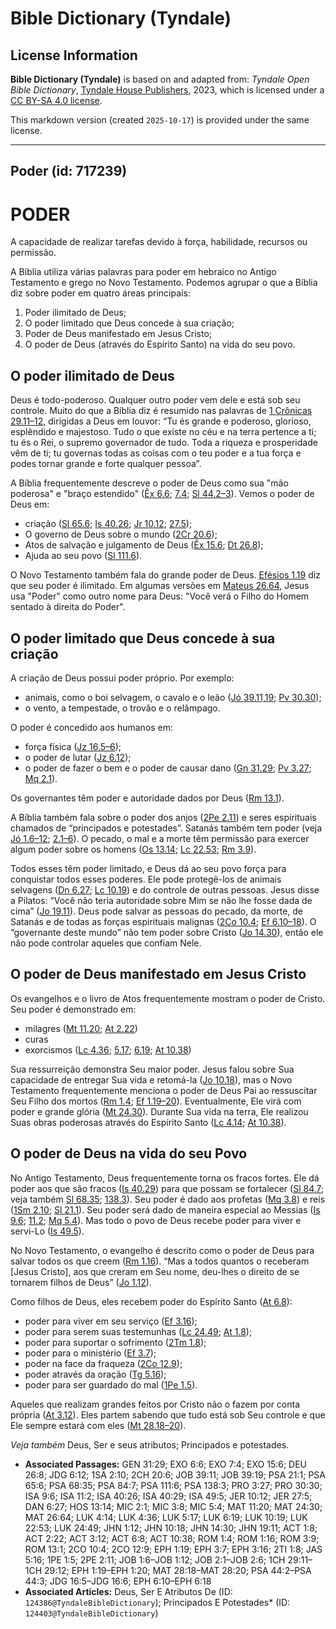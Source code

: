 # Bible Dictionary (Tyndale)

## License Information

**Bible Dictionary (Tyndale)** is based on and adapted from: _Tyndale Open Bible Dictionary_, [Tyndale House Publishers](https://tyndaleopenresources.com/), 2023, which is licensed under a [CC BY-SA 4.0 license](https://creativecommons.org/licenses/by-sa/4.0/legalcode.en).

This markdown version (created `2025-10-17`) is provided under the same license.



--------------------------------

## Poder (id: 717239)

PODER
=====

A capacidade de realizar tarefas devido à força, habilidade, recursos ou permissão.

A Bíblia utiliza várias palavras para poder em hebraico no Antigo Testamento e grego no Novo Testamento. Podemos agrupar o que a Bíblia diz sobre poder em quatro áreas principais:

1. Poder ilimitado de Deus;
2. O poder limitado que Deus concede à sua criação;
3. Poder de Deus manifestado em Jesus Cristo;
4. O poder de Deus (através do Espírito Santo) na vida do seu povo.

O poder ilimitado de Deus
-------------------------

Deus é todo\-poderoso. Qualquer outro poder vem dele e está sob seu controle. Muito do que a Bíblia diz é resumido nas palavras de [1 Crônicas 29\.11–12,](https://ref.ly/1Chr29:11-1Chr29:12) dirigidas a Deus em louvor: “Tu és grande e poderoso, glorioso, esplêndido e majestoso. Tudo o que existe no céu e na terra pertence a ti; tu és o Rei, o supremo governador de tudo. Toda a riqueza e prosperidade vêm de ti; tu governas todas as coisas com o teu poder e a tua força e podes tornar grande e forte qualquer pessoa”.

A Bíblia frequentemente descreve o poder de Deus como sua "mão poderosa" e "braço estendido" ([Êx 6\.6](https://ref.ly/Exod6:6); [7\.4](https://ref.ly/Exod7:4); [Sl 44\.2–3](https://ref.ly/Ps44:2-Ps44:3)). Vemos o poder de Deus em:

* criação ([Sl 65\.6](https://ref.ly/Ps65:6); [Is 40\.26](https://ref.ly/Isa40:26); [Jr 10\.12](https://ref.ly/Jer10:12); [27\.5](https://ref.ly/Jer27:5));
* O governo de Deus sobre o mundo ([2Cr 20\.6](https://ref.ly/2Chr20:6));
* Atos de salvação e julgamento de Deus ([Êx 15\.6](https://ref.ly/Exod15:6); [Dt 26\.8](https://ref.ly/Deut26:8));
* Ajuda ao seu povo ([Sl 111\.6](https://ref.ly/Ps111:6)).

O Novo Testamento também fala do grande poder de Deus. [Efésios 1\.19](https://ref.ly/Eph1:19) diz que seu poder é ilimitado. Em algumas versões em [Mateus 26\.64,](https://ref.ly/Matt26:64) Jesus usa "Poder" como outro nome para Deus: "Você verá o Filho do Homem sentado à direita do Poder".

O poder limitado que Deus concede à sua criação
-----------------------------------------------

A criação de Deus possui poder próprio. Por exemplo:

* animais, como o boi selvagem, o cavalo e o leão ([Jó 39\.11,19](https://ref.ly/Job39:11,Job39:19); [Pv 30\.30](https://ref.ly/Prov30:30));
* o vento, a tempestade, o trovão e o relâmpago.

O poder é concedido aos humanos em:

* força física ([Jz 16\.5–6](https://ref.ly/Judg16:5-Judg16:6));
* o poder de lutar ([Jz 6\.12](https://ref.ly/Judg6:12));
* o poder de fazer o bem e o poder de causar dano ([Gn 31\.29](https://ref.ly/Gen31:29); [Pv 3\.27](https://ref.ly/Prov3:27); [Mq 2\.1](https://ref.ly/Mic2:1)).

Os governantes têm poder e autoridade dados por Deus ([Rm 13\.1](https://ref.ly/Rom13:1)).

A Bíblia também fala sobre o poder dos anjos ([2Pe 2\.11](https://ref.ly/2Pet2:11)) e seres espirituais chamados de “principados e potestades”. Satanás também tem poder (veja [Jó 1\.6–12](https://ref.ly/Job1:6-Job1:12); [2\.1–6](https://ref.ly/Job2:1-Job2:6)). O pecado, o mal e a morte têm permissão para exercer algum poder sobre os homens ([Os 13\.14](https://ref.ly/Hos13:14); [Lc 22\.53](https://ref.ly/Luke22:53); [Rm 3\.9](https://ref.ly/Rom3:9)).

Todos esses têm poder limitado, e Deus dá ao seu povo força para conquistar todos esses poderes. Ele pode protegê\-los de animais selvagens ([Dn 6\.27](https://ref.ly/Dan6:27); [Lc 10\.19](https://ref.ly/Luke10:19)) e do controle de outras pessoas. Jesus disse a Pilatos: “Você não teria autoridade sobre Mim se não lhe fosse dada de cima” ([Jo 19\.11](https://ref.ly/John19:11)). Deus pode salvar as pessoas do pecado, da morte, de Satanás e de todas as forças espirituais malignas ([2Co 10\.4](https://ref.ly/2Cor10:4); [Ef 6\.10–18](https://ref.ly/Eph6:10-Eph6:18)). O “governante deste mundo” não tem poder sobre Cristo ([Jo 14\.30](https://ref.ly/John14:30)), então ele não pode controlar aqueles que confiam Nele.

O poder de Deus manifestado em Jesus Cristo
-------------------------------------------

Os evangelhos e o livro de Atos frequentemente mostram o poder de Cristo. Seu poder é demonstrado em:

* milagres ([Mt 11\.20](https://ref.ly/Matt11:20); [At 2\.22](https://ref.ly/Acts2:22))
* curas
* exorcismos ([Lc 4\.36](https://ref.ly/Luke4:36); [5\.17](https://ref.ly/Luke5:17); [6\.19](https://ref.ly/Luke6:19); [At 10\.38](https://ref.ly/Acts10:38))

Sua ressurreição demonstra Seu maior poder. Jesus falou sobre Sua capacidade de entregar Sua vida e retomá\-la ([Jo 10\.18](https://ref.ly/John10:18)), mas o Novo Testamento frequentemente menciona o poder de Deus Pai ao ressuscitar Seu Filho dos mortos ([Rm 1\.4](https://ref.ly/Rom1:4); [Ef 1\.19–20](https://ref.ly/Eph1:19-Eph1:20)). Eventualmente, Ele virá com poder e grande glória ([Mt 24\.30](https://ref.ly/Matt24:30)). Durante Sua vida na terra, Ele realizou Suas obras poderosas através do Espírito Santo ([Lc 4\.14](https://ref.ly/Luke4:14); [At 10\.38](https://ref.ly/Acts10:38)).

O poder de Deus na vida do seu Povo
-----------------------------------

No Antigo Testamento, Deus frequentemente torna os fracos fortes. Ele dá poder aos que são fracos ([Is 40\.29](https://ref.ly/Isa40:29)) para que possam se fortalecer ([Sl 84\.7](https://ref.ly/Ps84:7); veja também [Sl 68\.35](https://ref.ly/Ps68:35); [138\.3](https://ref.ly/Ps138:3)). Seu poder é dado aos profetas ([Mq 3\.8](https://ref.ly/Mic3:8)) e reis ([1Sm 2\.10](https://ref.ly/1Sam2:10); [Sl 21\.1](https://ref.ly/Ps21:1)). Seu poder será dado de maneira especial ao Messias ([Is 9\.6](https://ref.ly/Isa9:6); [11\.2](https://ref.ly/Isa11:2); [Mq 5\.4](https://ref.ly/Mic5:4)). Mas todo o povo de Deus recebe poder para viver e servi\-Lo ([Is 49\.5](https://ref.ly/Isa49:5)).

No Novo Testamento, o evangelho é descrito como o poder de Deus para salvar todos os que creem ([Rm 1\.16](https://ref.ly/Rom1:16)). “Mas a todos quantos o receberam \[Jesus Cristo], aos que creram em Seu nome, deu\-lhes o direito de se tornarem filhos de Deus” ([Jo 1\.12](https://ref.ly/John1:12)).

Como filhos de Deus, eles recebem poder do Espírito Santo ([At 6\.8](https://ref.ly/Acts6:8)):

* poder para viver em seu serviço ([Ef 3\.16](https://ref.ly/Eph3:16));
* poder para serem suas testemunhas ([Lc 24\.49](https://ref.ly/Luke24:49); [At 1\.8](https://ref.ly/Acts1:8));
* poder para suportar o sofrimento ([2Tm 1\.8](https://ref.ly/2Tim1:8));
* poder para o ministério ([Ef 3\.7](https://ref.ly/Eph3:7));
* poder na face da fraqueza ([2Co 12\.9](https://ref.ly/2Cor12:9));
* poder através da oração ([Tg 5\.16](https://ref.ly/Jas5:16));
* poder para ser guardado do mal ([1Pe 1\.5](https://ref.ly/1Pet1:5)).

Aqueles que realizam grandes feitos por Cristo não o fazem por conta própria ([At 3\.12](https://ref.ly/Acts3:12)). Eles partem sabendo que tudo está sob Seu controle e que Ele sempre estará com eles ([Mt 28\.18–20](https://ref.ly/Matt28:18-Matt28:20)).

*Veja também* Deus, Ser e seus atributos; Principados e potestades.

* **Associated Passages:** GEN 31:29; EXO 6:6; EXO 7:4; EXO 15:6; DEU 26:8; JDG 6:12; 1SA 2:10; 2CH 20:6; JOB 39:11; JOB 39:19; PSA 21:1; PSA 65:6; PSA 68:35; PSA 84:7; PSA 111:6; PSA 138:3; PRO 3:27; PRO 30:30; ISA 9:6; ISA 11:2; ISA 40:26; ISA 40:29; ISA 49:5; JER 10:12; JER 27:5; DAN 6:27; HOS 13:14; MIC 2:1; MIC 3:8; MIC 5:4; MAT 11:20; MAT 24:30; MAT 26:64; LUK 4:14; LUK 4:36; LUK 5:17; LUK 6:19; LUK 10:19; LUK 22:53; LUK 24:49; JHN 1:12; JHN 10:18; JHN 14:30; JHN 19:11; ACT 1:8; ACT 2:22; ACT 3:12; ACT 6:8; ACT 10:38; ROM 1:4; ROM 1:16; ROM 3:9; ROM 13:1; 2CO 10:4; 2CO 12:9; EPH 1:19; EPH 3:7; EPH 3:16; 2TI 1:8; JAS 5:16; 1PE 1:5; 2PE 2:11; JOB 1:6–JOB 1:12; JOB 2:1–JOB 2:6; 1CH 29:11–1CH 29:12; EPH 1:19–EPH 1:20; MAT 28:18–MAT 28:20; PSA 44:2–PSA 44:3; JDG 16:5–JDG 16:6; EPH 6:10–EPH 6:18
* **Associated Articles:** Deus, Ser E Atributos De (ID: `124386@TyndaleBibleDictionary`); Principados E Potestades* (ID: `124403@TyndaleBibleDictionary`)

